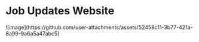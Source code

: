 <h1>Job Updates Website</h1>
![image](https://github.com/user-attachments/assets/52458c11-3b77-421a-8a99-9a6a5a47abc5)
